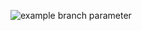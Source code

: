 ![example branch parameter](https://github.com/GuardiansTournaments/website/actions/workflows/testing.yml/badge.svg?branch=testing)
